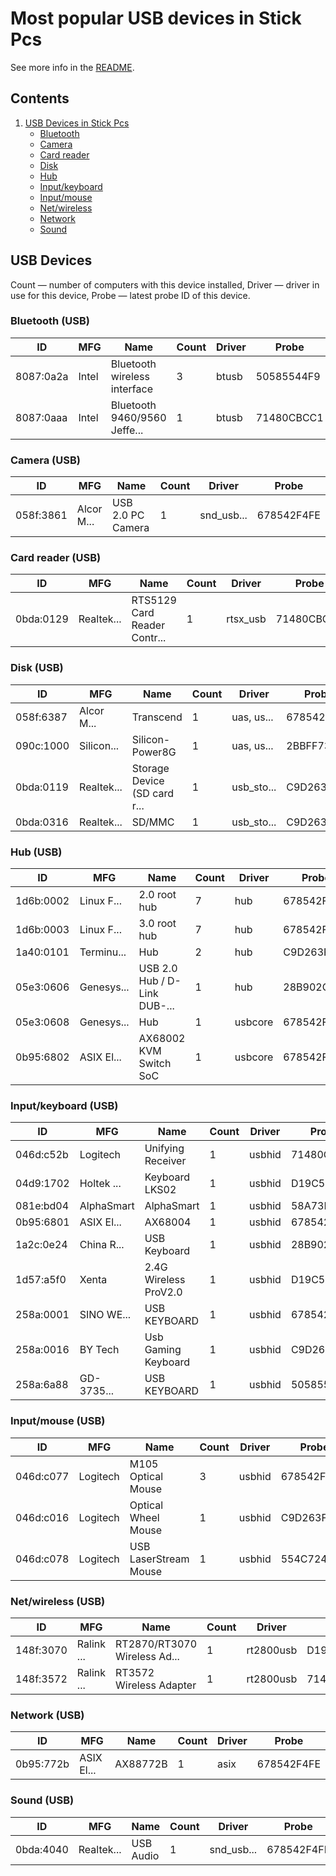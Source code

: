 Most popular USB devices in Stick Pcs
=====================================

See more info in the [README](https://github.com/linuxhw/LsUSB).

Contents
--------

1. [ USB Devices in Stick Pcs ](#usb-devices)
   * [ Bluetooth ](#bluetooth-usb)
   * [ Camera ](#camera-usb)
   * [ Card reader ](#card-reader-usb)
   * [ Disk ](#disk-usb)
   * [ Hub ](#hub-usb)
   * [ Input/keyboard ](#inputkeyboard-usb)
   * [ Input/mouse ](#inputmouse-usb)
   * [ Net/wireless ](#netwireless-usb)
   * [ Network ](#network-usb)
   * [ Sound ](#sound-usb)

USB Devices
-----------

Count  — number of computers with this device installed,
Driver — driver in use for this device,
Probe  — latest probe ID of this device.

### Bluetooth (USB)

| ID        | MFG        | Name                         | Count | Driver     | Probe      |
|-----------|------------|------------------------------|-------|------------|------------|
| 8087:0a2a | Intel      | Bluetooth wireless interface | 3     | btusb      | 50585544F9 |
| 8087:0aaa | Intel      | Bluetooth 9460/9560 Jeffe... | 1     | btusb      | 71480CBCC1 |

### Camera (USB)

| ID        | MFG        | Name                         | Count | Driver     | Probe      |
|-----------|------------|------------------------------|-------|------------|------------|
| 058f:3861 | Alcor M... | USB 2.0 PC Camera            | 1     | snd_usb... | 678542F4FE |

### Card reader (USB)

| ID        | MFG        | Name                         | Count | Driver     | Probe      |
|-----------|------------|------------------------------|-------|------------|------------|
| 0bda:0129 | Realtek... | RTS5129 Card Reader Contr... | 1     | rtsx_usb   | 71480CBCC1 |

### Disk (USB)

| ID        | MFG        | Name                         | Count | Driver     | Probe      |
|-----------|------------|------------------------------|-------|------------|------------|
| 058f:6387 | Alcor M... | Transcend                    | 1     | uas, us... | 678542F4FE |
| 090c:1000 | Silicon... | Silicon-Power8G              | 1     | uas, us... | 2BBFF73388 |
| 0bda:0119 | Realtek... | Storage Device (SD card r... | 1     | usb_sto... | C9D263F2FA |
| 0bda:0316 | Realtek... | SD/MMC                       | 1     | usb_sto... | C9D263F2FA |

### Hub (USB)

| ID        | MFG        | Name                         | Count | Driver     | Probe      |
|-----------|------------|------------------------------|-------|------------|------------|
| 1d6b:0002 | Linux F... | 2.0 root hub                 | 7     | hub        | 678542F4FE |
| 1d6b:0003 | Linux F... | 3.0 root hub                 | 7     | hub        | 678542F4FE |
| 1a40:0101 | Terminu... | Hub                          | 2     | hub        | C9D263F2FA |
| 05e3:0606 | Genesys... | USB 2.0 Hub / D-Link DUB-... | 1     | hub        | 28B902C9B7 |
| 05e3:0608 | Genesys... | Hub                          | 1     | usbcore    | 678542F4FE |
| 0b95:6802 | ASIX El... | AX68002 KVM Switch SoC       | 1     | usbcore    | 678542F4FE |

### Input/keyboard (USB)

| ID        | MFG        | Name                         | Count | Driver     | Probe      |
|-----------|------------|------------------------------|-------|------------|------------|
| 046d:c52b | Logitech   | Unifying Receiver            | 1     | usbhid     | 71480CBCC1 |
| 04d9:1702 | Holtek ... | Keyboard LKS02               | 1     | usbhid     | D19C52B3FD |
| 081e:bd04 | AlphaSmart | AlphaSmart                   | 1     | usbhid     | 58A73D80E8 |
| 0b95:6801 | ASIX El... | AX68004                      | 1     | usbhid     | 678542F4FE |
| 1a2c:0e24 | China R... | USB Keyboard                 | 1     | usbhid     | 28B902C9B7 |
| 1d57:a5f0 | Xenta      | 2.4G Wireless ProV2.0        | 1     | usbhid     | D19C52B3FD |
| 258a:0001 | SINO WE... | USB KEYBOARD                 | 1     | usbhid     | 678542F4FE |
| 258a:0016 | BY Tech    | Usb Gaming Keyboard          | 1     | usbhid     | C9D263F2FA |
| 258a:6a88 | GD-3735... | USB KEYBOARD                 | 1     | usbhid     | 50585544F9 |

### Input/mouse (USB)

| ID        | MFG        | Name                         | Count | Driver     | Probe      |
|-----------|------------|------------------------------|-------|------------|------------|
| 046d:c077 | Logitech   | M105 Optical Mouse           | 3     | usbhid     | 678542F4FE |
| 046d:c016 | Logitech   | Optical Wheel Mouse          | 1     | usbhid     | C9D263F2FA |
| 046d:c078 | Logitech   | USB LaserStream Mouse        | 1     | usbhid     | 554C7240CC |

### Net/wireless (USB)

| ID        | MFG        | Name                         | Count | Driver     | Probe      |
|-----------|------------|------------------------------|-------|------------|------------|
| 148f:3070 | Ralink ... | RT2870/RT3070 Wireless Ad... | 1     | rt2800usb  | D19C52B3FD |
| 148f:3572 | Ralink ... | RT3572 Wireless Adapter      | 1     | rt2800usb  | 71480CBCC1 |

### Network (USB)

| ID        | MFG        | Name                         | Count | Driver     | Probe      |
|-----------|------------|------------------------------|-------|------------|------------|
| 0b95:772b | ASIX El... | AX88772B                     | 1     | asix       | 678542F4FE |

### Sound (USB)

| ID        | MFG        | Name                         | Count | Driver     | Probe      |
|-----------|------------|------------------------------|-------|------------|------------|
| 0bda:4040 | Realtek... | USB Audio                    | 1     | snd_usb... | 678542F4FE |

